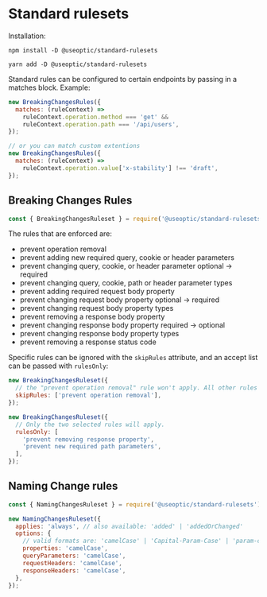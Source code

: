 # Standard rulesets

Installation:

```
npm install -D @useoptic/standard-rulesets
```

```
yarn add -D @useoptic/standard-rulesets
```

Standard rules can be configured to certain endpoints by passing in a matches block. Example:

```javascript
new BreakingChangesRules({
  matches: (ruleContext) =>
    ruleContext.operation.method === 'get' &&
    ruleContext.operation.path === '/api/users',
});

// or you can match custom extentions
new BreakingChangesRules({
  matches: (ruleContext) =>
    ruleContext.operation.value['x-stability'] !== 'draft',
});
```

## Breaking Changes Rules

```javascript
const { BreakingChangesRuleset } = require('@useoptic/standard-rulesets');
```

The rules that are enforced are:

- prevent operation removal
- prevent adding new required query, cookie or header parameters
- prevent changing query, cookie, or header parameter optional -> required
- prevent changing query, cookie, path or header parameter types
- prevent adding required request body property
- prevent changing request body property optional -> required
- prevent changing request body property types
- prevent removing a response body property
- prevent changing response body property required -> optional
- prevent changing response body property types
- prevent removing a response status code

Specific rules can be ignored with the `skipRules` attribute, and an accept list can be passed with `rulesOnly`:

```javascript
new BreakingChangesRuleset({
  // the "prevent operation removal" rule won't apply. All other rules apply.
  skipRules: ['prevent operation removal'],
});

new BreakingChangesRuleset({
  // Only the two selected rules will apply.
  rulesOnly: [
    'prevent removing response property',
    'prevent new required path parameters',
  ],
});
```

## Naming Change rules

```javascript
const { NamingChangesRuleset } = require('@useoptic/standard-rulesets');
```

```javascript
new NamingChangesRuleset({
  applies: 'always', // also available: 'added' | 'addedOrChanged'
  options: {
    // valid formats are: 'camelCase' | 'Capital-Param-Case' | 'param-case' | 'PascalCase' | 'snake_case'
    properties: 'camelCase',
    queryParameters: 'camelCase',
    requestHeaders: 'camelCase',
    responseHeaders: 'camelCase',
  },
});
```
